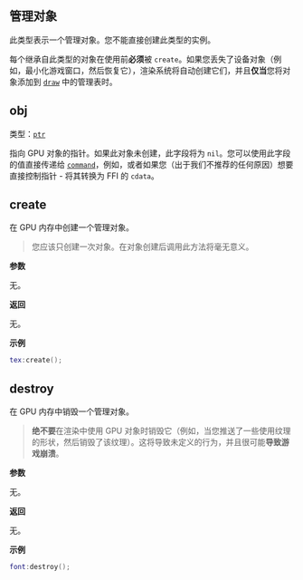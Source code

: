 ## 管理对象

此类型表示一个管理对象。您不能直接创建此类型的实例。

每个继承自此类型的对象在使用前**必须**被 `create`。如果您丢失了设备对象（例如，最小化游戏窗口，然后恢复它），渲染系统将自动创建它们，并且**仅当**您将对象添加到 [`draw`](/api/draw "此表描述了软件的渲染系统。") 中的管理表时。

## obj

类型：[`ptr`](/api/common-types/ptr "此类型是一个字面指针。")

指向 GPU 对象的指针。如果此对象未创建，此字段将为 `nil`。您可以使用此字段的值直接传递给 [`command`](/api/draw/layer/command "此类型用于更改渲染命令参数。")，例如，或者如果您（出于我们不推荐的任何原因）想要直接控制指针 - 将其转换为 FFI 的 `cdata`。

## create

在 GPU 内存中创建一个管理对象。

> 您应该只创建一次对象。在对象创建后调用此方法将毫无意义。

**参数**

无。

**返回**

无。

**示例**

```lua
tex:create();
```

## destroy

在 GPU 内存中销毁一个管理对象。

> **绝不要**在渲染中使用 GPU 对象时销毁它（例如，当您推送了一些使用纹理的形状，然后销毁了该纹理）。这将导致未定义的行为，并且很可能**导致游戏崩溃**。

**参数**

无。

**返回**

无。

**示例**

```lua
font:destroy();
```
